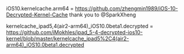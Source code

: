 iOS10.kernelcache.arm64 = https://github.com/zhengmin1989/iOS-10-Decrypted-Kernel-Cache
thank you to @SparkXheng

kernelcache_ipad5,4(air2-arm64)_iOS10.0beta1.decrypted = https://github.com/iMokhles/ipad_5-4-decrypted-ios10-kernel/blob/master/kernelcache_ipad5%2C4(air2-arm64)_iOS10.0beta1.decrypted
